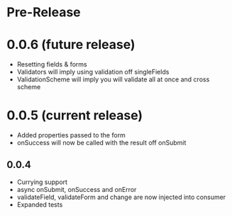 # Pre-Release

# 0.0.6 (future release)

- Resetting fields & forms
- Validators will imply using validation off singleFields
- ValidationScheme will imply you will validate all at once and cross scheme

# 0.0.5 (current release)

- Added properties passed to the form
- onSuccess will now be called with the result off onSubmit

## 0.0.4

- Currying support
- async onSubmit, onSuccess and onError
- validateField, validateForm and change are now injected into consumer
- Expanded tests
